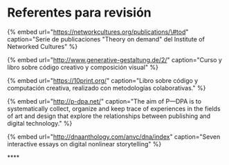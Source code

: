 # Referentes para revisión

{% embed url="https://networkcultures.org/publications/\#tod" caption="Serie de publicaciones \"Theory on demand\" del Institute of Networked Cultures" %}

{% embed url="http://www.generative-gestaltung.de/2/" caption="Curso y libro sobre código creativo y composición visual" %}

{% embed url="https://10print.org/" caption="Libro sobre código y computación creativa, realizado con metodologías colaborativas." %}

{% embed url="http://p-dpa.net/" caption="The aim of P—DPA is to systematically collect, organize and keep trace of experiences in the fields of art and design that explore the relationships between publishing and digital technology." %}

{% embed url="http://dnaanthology.com/anvc/dna/index" caption="Seven interactive essays on digital nonlinear storytelling" %}



\*\*\*\*

